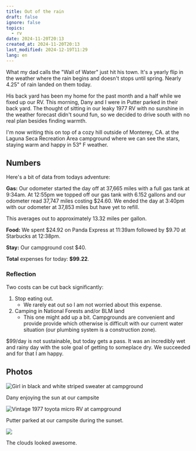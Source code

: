 ```yaml
---
title: Out of the rain
draft: false
ignore: false
topics:
  - rv
date: 2024-11-20T20:13
created_at: 2024-11-20T20:13
last_modified: 2024-12-19T11:29
lang: en
---
```


What my dad calls the "Wall of Water" just hit his town. It's a yearly flip in the weather where the rain begins and doesn't stops until spring. Nearly 4.25" of rain landed on them today.

His back yard has been my home for the past month and a half while we fixed up our RV.  This morning, Dany and I were in Putter parked in their back yard. The thought of sitting in our leaky 1977 RV with no sunshine in the weather forecast didn't sound fun, so we decided to drive south with no real plan besides finding warmth.

I'm now writing this on top of a cozy hill outside of Monterey, CA. at the Laguna Seca Recreation Area campground where we can see the stars, staying warm and happy in 53° F weather.

## Numbers

Here's a bit of data from todays adventure:

**Gas:** Our odometer started the day off at 37,665 miles with a full gas tank at 9:34am. At 12:55pm we topped off our gas tank with 6.152 gallons and our odometer read 37,747 miles costing $24.60. We ended the day at 3:40pm with our odometer at 37,853 miles but have yet to refill.

This averages out to approximately 13.32 miles per gallon.

**Food:** We spent $24.92 on Panda Express at 11:39am followed by $9.70 at Starbucks at 12:38pm.

**Stay:** Our campground cost $40.

**Total** expenses for today: **$99.22**.

### Reflection

Two costs can be cut back significantly:
1. Stop eating out.
	- We rarely eat out so I am not worried about this expense.
2. Camping in National Forests and/or BLM land
	- This one might add up a bit. Campgrounds are convenient and provide provide which otherwise is difficult with our current water situation (our plumbing system is a construction zone).

$99/day is not sustainable, but today gets a pass. It was an incredibly wet and rainy day with the sole goal of getting to someplace dry. We succeeded and for that I am happy.


## Photos

![Girl in black and white striped sweater at campground](https://i.imgur.com/UHfgKJ3.jpeg)

Dany enjoying the sun at our campsite

![Vintage 1977 toyota micro RV at campground ](https://i.imgur.com/zLFjAGe.jpeg)

Putter parked at our campsite during the sunset.

![](https://i.imgur.com/6hBDIM6.jpeg)

The clouds looked awesome.
